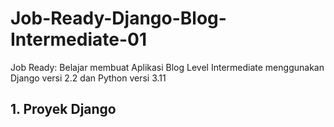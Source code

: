 # Job-Ready-Django-Blog-Intermediate-01
Job Ready: Belajar membuat Aplikasi Blog Level Intermediate menggunakan Django versi 2.2 dan Python versi 3.11


## 1. Proyek Django